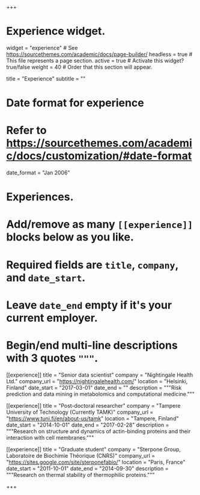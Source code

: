 +++
# Experience widget.
widget = "experience"  # See https://sourcethemes.com/academic/docs/page-builder/
headless = true  # This file represents a page section.
active = true  # Activate this widget? true/false
weight = 40  # Order that this section will appear.

title = "Experience"
subtitle = ""

# Date format for experience
#   Refer to https://sourcethemes.com/academic/docs/customization/#date-format
date_format = "Jan 2006"

# Experiences.
#   Add/remove as many `[[experience]]` blocks below as you like.
#   Required fields are `title`, `company`, and `date_start`.
#   Leave `date_end` empty if it's your current employer.
#   Begin/end multi-line descriptions with 3 quotes `"""`.
[[experience]]
  title = "Senior data scientist"
  company = "Nightingale Health Ltd."
  company_url = "https://nightingalehealth.com/"
  location = "Helsinki, Finland"
  date_start = "2017-03-01"
  date_end = ""
  description = """Risk prediction and data mining in metabolomics and computational medicine."""

[[experience]]
  title = "Post-doctoral researcher"
  company = "Tampere University of Technology (Currently TAMK)"
  company_url = "https://www.tuni.fi/en/about-us/tamk"
  location = "Tampere, Finland"
  date_start = "2014-10-01"
  date_end = "2017-02-28"
  description = """Research on structure and dynamics of actin-binding proteins and their interaction with cell membranes."""
  
[[experience]]
  title = "Graduate student"
  company = "Sterpone Group, Laboratoire de Biochimie Théorique (CNRS)"
  company_url = "https://sites.google.com/site/sterponefabio/"
  location = "Paris, France"
  date_start = "2011-10-01"
  date_end = "2014-09-30"
  description = """Research on thermal stability of thermophilic proteins."""

+++
